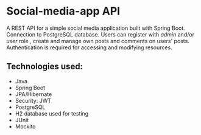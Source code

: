 
# Social-media-app API

A REST API for a simple social media application built with Spring Boot. Connection to PostgreSQL database.
Users can register with *admin* and/or *user* role , create and manage own posts and comments on users' posts. Authentication is required for accessing and modifying resources.

## Technologies used:

- Java
- Spring Boot
- JPA/Hibernate
- Security: JWT
- PostgreSQL
- H2 database used for testing
- JUnit 
- Mockito


<!-- Add a section "Explore REST APIs and/or Features -->
<!-- see:  https://github.com/osopromadze/Spring-Boot-Blog-REST-API , https://github.com/merikbest/ecommerce-spring-reactjs , https://github.com/callicoder/spring-boot-mysql-rest-api-tutorial-->
